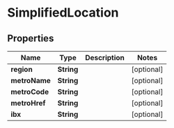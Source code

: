 

# SimplifiedLocation


## Properties

| Name | Type | Description | Notes |
|------------ | ------------- | ------------- | -------------|
|**region** | **String** |  |  [optional] |
|**metroName** | **String** |  |  [optional] |
|**metroCode** | **String** |  |  [optional] |
|**metroHref** | **String** |  |  [optional] |
|**ibx** | **String** |  |  [optional] |



